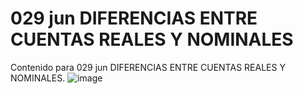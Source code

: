 # 029 jun  DIFERENCIAS ENTRE CUENTAS REALES Y NOMINALES

Contenido para 029 jun  DIFERENCIAS ENTRE CUENTAS REALES Y NOMINALES.
![image](https://github.com/user-attachments/assets/3d6ba925-7cd5-46eb-bade-e0eeb0ec54a8)
